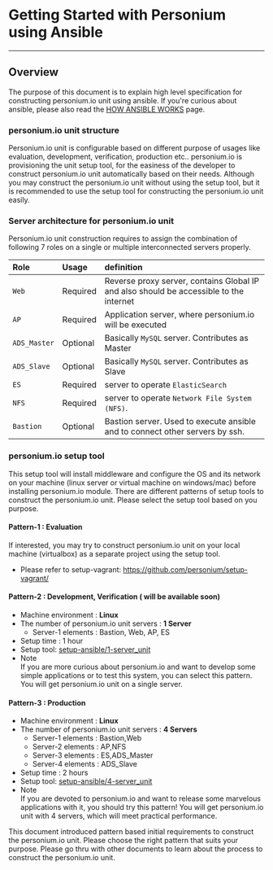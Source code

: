 # Getting Started with Personium using Ansible
-------------------------------

## Overview

The purpose of this document is to explain high level specification for constructing personium.io unit using ansible. If you're curious about ansible, please also read the [HOW ANSIBLE WORKS](http://www.ansible.com/how-ansible-works) page.

### personium.io unit structure

Personium.io unit is configurable based on different purpose of usages like evaluation, development, verification, production etc.. personium.io is provisioning the unit setup tool, for the easiness of the developer to construct personium.io unit automatically based on their needs.
Although you may construct the personium.io unit without using the setup tool, but it is recommended to use the setup tool for constructing the personium.io unit easily.

### Server architecture for personium.io unit
  Personium.io unit construction requires to assign the combination of following 7 roles on a single or multiple interconnected servers properly.


| **Role**     | **Usage**        | **definition**                                                                         |
|:-------------|:-----------------|:---------------------------------------------------------------------------------------|
| `Web`        |  Required        | Reverse proxy server, contains Global IP and also should be accessible to the internet |
| `AP`         |  Required        | Application server, where personium.io will be executed                                |
| `ADS_Master` |  Optional        | Basically `MySQL` server. Contributes as Master                                        |
| `ADS_Slave`  |  Optional        | Basically `MySQL` server. Contributes as Slave                                         |
| `ES`         |  Required        | server to operate `ElasticSearch`                                                      |
| `NFS`        |  Required        | server to operate `Network File System (NFS)`.                                         |
| `Bastion`    |  Optional        | Bastion server. Used to execute ansible and to connect other servers by ssh.           |


### personium.io setup tool

This setup tool will install middleware and configure the OS and its network on your machine (linux server or virtual machine on windows/mac) before installing personium.io module.
There are different patterns of setup tools to construct the personium.io unit. Please select the setup tool based on you purpose.

#### Pattern-1 : Evaluation

If interested, you may try to construct personium.io unit on your local machine (virtualbox) as a separate project using the setup tool.

* Please refer to setup-vagrant: https://github.com/personium/setup-vagrant/

#### Pattern-2 : Development, Verification ( will be available soon)

* Machine environment : **Linux**
* The number of personium.io unit servers : **1 Server**
  * Server-1 elements : Bastion, Web, AP, ES
* Setup time : 1 hour
* Setup tool: [setup-ansible/1-server_unit](https://github.com/personium/setup-ansible/tree/master/1-server_unit "1-server_unit")
* Note  
  If you are more curious about personium.io and want to develop some simple applications or to test this system, you can select this pattern. You will get personium.io unit on a single server.

#### Pattern-3 : Production

* Machine environment : **Linux**
* The number of personium.io unit servers : **4 Servers**
  * Server-1 elements : Bastion,Web
  * Server-2 elements : AP,NFS
  * Server-3 elements : ES,ADS_Master
  * Server-4 elements : ADS_Slave
* Setup time :  2 hours
* Setup tool: [setup-ansible/4-server_unit](https://github.com/personium/setup-ansible/tree/master/4-server_unit "4-server_unit")
* Note  
  If you are devoted to personium.io and want to release some marvelous applications with it, you should try this pattern! You will get personium.io unit with 4 servers, which will meet practical performance.


This document introduced pattern based initial requirements to construct the personium.io unit. Please choose the right pattern that suits your purpose.
Please go thru with other documents to learn about the process to construct the personium.io unit.
